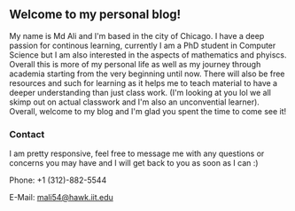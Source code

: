 
## Welcome to my personal blog! 

My name is Md Ali and I'm based in the city of Chicago. I have a deep passion for continous learning, currently I am a PhD student in Computer Science but I am also interested in the aspects of mathematics and phyiscs. Overall this is more of my personal life as well as my journey through academia starting from the very beginning until now. There will also be free resources and such for learning as it helps me to teach material to have a deeper understanding than just class work. (I'm looking at you lol we all skimp out on actual classwork and I'm also an unconvential learner). Overall, welcome to my blog and I'm glad you spent the time to come see it!

### Contact 

I am pretty responsive, feel free to message me with any questions or concerns you may have and I will get back to you as soon as I can :) 

Phone: +1 (312)-882-5544 

E-Mail: mali54@hawk.iit.edu

 

